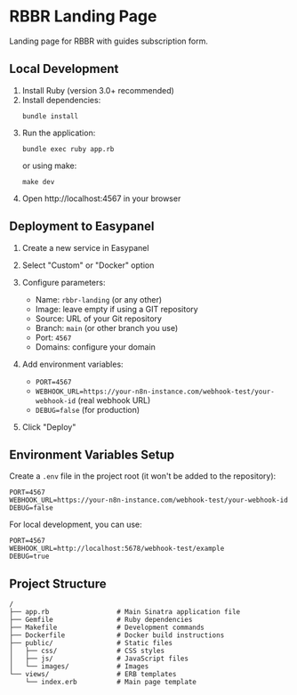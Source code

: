 # RBBR Landing Page

Landing page for RBBR with guides subscription form.

## Local Development

1. Install Ruby (version 3.0+ recommended)
2. Install dependencies:
   ```
   bundle install
   ```
3. Run the application:
   ```
   bundle exec ruby app.rb
   ```
   or using make:
   ```
   make dev
   ```
4. Open http://localhost:4567 in your browser

## Deployment to Easypanel

1. Create a new service in Easypanel
2. Select "Custom" or "Docker" option
3. Configure parameters:
   - Name: `rbbr-landing` (or any other)
   - Image: leave empty if using a GIT repository
   - Source: URL of your Git repository
   - Branch: `main` (or other branch you use)
   - Port: `4567`
   - Domains: configure your domain

4. Add environment variables:
   - `PORT=4567`
   - `WEBHOOK_URL=https://your-n8n-instance.com/webhook-test/your-webhook-id` (real webhook URL)
   - `DEBUG=false` (for production)

5. Click "Deploy"

## Environment Variables Setup

Create a `.env` file in the project root (it won't be added to the repository):

```
PORT=4567
WEBHOOK_URL=https://your-n8n-instance.com/webhook-test/your-webhook-id
DEBUG=false
```

For local development, you can use:
```
PORT=4567
WEBHOOK_URL=http://localhost:5678/webhook-test/example
DEBUG=true
```

## Project Structure

```
/
├── app.rb                 # Main Sinatra application file
├── Gemfile                # Ruby dependencies
├── Makefile               # Development commands
├── Dockerfile             # Docker build instructions
├── public/                # Static files
│   ├── css/               # CSS styles
│   ├── js/                # JavaScript files
│   └── images/            # Images
└── views/                 # ERB templates
    └── index.erb          # Main page template
```